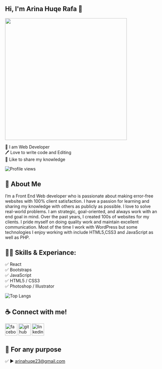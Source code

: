 ## Hi, I'm Arina Huqe Rafa 👋
<img align="center" width="400" src="https://i.ibb.co/MRYzQ4n/Navy-Blue-Geometric-Technology-Linked-In-Banner.png" >
<p>
👑 I am Web Developer <br> 
🖊️ Love to write code and Editing <br> 
🎤 Like to share my knowledge </p> 

![Profile views](https://gpvc.arturio.dev/rafahuqe) 

## 🚀 About Me
I’m a Front End Web developer who is passionate about making error-free websites with 100% client satisfaction. I have a passion for learning and sharing my knowledge with others as publicly as possible. I love to solve real-world problems. I am strategic, goal-oriented, and always work with an end goal in mind. Over the past years, I created 100s of websites for my clients. I pride myself on doing quality work and maintain excellent communication. Most of the time I work with WordPress but some technologies I enjoy working with include HTML5,CSS3 and JavaScript as well as PHP. 

## 👨‍💻 Skills & Experiance: 

✅ React <br>
✅ Bootstraps <br>
✅ JavaScript <br>
✅ HTML5 / CSS3 <br>
✅ Photoshop / Illustrator <br>

![Top Langs](https://github-readme-stats.vercel.app/api/top-langs/?username=rafahuqe&layout=compact)

## ☕ Connect with me!
[<img src='https://camo.githubusercontent.com/2d1ffa69dd491ebeca01b2098cf8233dd09950ff5895abccd5b455ca442abc59/68747470733a2f2f696d672e736869656c64732e696f2f62616467652f46616365626f6f6b2d3138373746323f7374796c653d666f722d7468652d6261646765266c6f676f3d66616365626f6f6b266c6f676f436f6c6f723d7768697465' alt='facebook' height='40'>](https://www.facebook.com/rafa.huqe.72)   [<img src='https://camo.githubusercontent.com/bd2bd127c104ba5c98bb12c70801b075aee1f040009089510f69554300e7ff41/68747470733a2f2f696d672e736869656c64732e696f2f62616467652f4769742d4630353033323f7374796c653d666f722d7468652d6261646765266c6f676f3d676974266c6f676f436f6c6f723d7768697465' alt='github' height='40'>](https://github.com/rafahuqe)  [<img src='https://camo.githubusercontent.com/a80d00f23720d0bc9f55481cfcd77ab79e141606829cf16ec43f8cacc7741e46/68747470733a2f2f696d672e736869656c64732e696f2f62616467652f4c696e6b6564496e2d3030373742353f7374796c653d666f722d7468652d6261646765266c6f676f3d6c696e6b6564696e266c6f676f436f6c6f723d7768697465' alt='linkedin' height='40'>](https://www.linkedin.com/in/arina-huque-rafa-5122b328a/)  



## 📧 For any purpose 
✅  ► arinahuqe23@gmail.com
